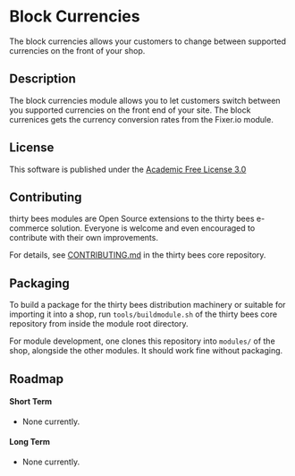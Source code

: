 # Block Currencies

The block currencies allows your customers to change between supported currencies on the front of your shop.

## Description

The block currencies module allows you to let customers switch between you supported currencies on the front end of your site. The block currenices gets the currency conversion rates from the Fixer.io module.

## License

This software is published under the [Academic Free License 3.0](https://opensource.org/licenses/afl-3.0.php)

## Contributing

thirty bees modules are Open Source extensions to the thirty bees e-commerce solution. Everyone is welcome and even encouraged to contribute with their own improvements.

For details, see [CONTRIBUTING.md](https://github.com/thirtybees/thirtybees/blob/1.0.x/CONTRIBUTING.md) in the thirty bees core repository.

## Packaging

To build a package for the thirty bees distribution machinery or suitable for importing it into a shop, run `tools/buildmodule.sh` of the thirty bees core repository from inside the module root directory.

For module development, one clones this repository into `modules/` of the shop, alongside the other modules. It should work fine without packaging.

## Roadmap

#### Short Term

* None currently.

#### Long Term

* None currently.
